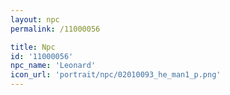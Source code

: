 ```yaml
---
layout: npc
permalink: /11000056

title: Npc
id: '11000056'
npc_name: 'Leonard'
icon_url: 'portrait/npc/02010093_he_man1_p.png'
---
```


